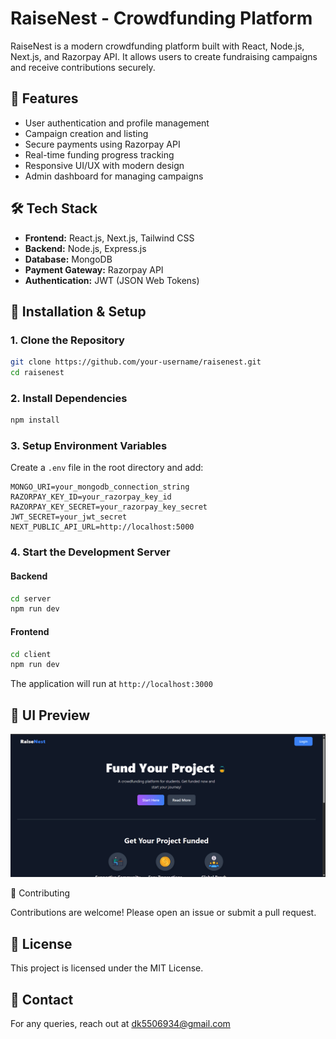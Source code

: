 # RaiseNest - Crowdfunding Platform

RaiseNest is a modern crowdfunding platform built with React, Node.js, Next.js, and Razorpay API. It allows users to create fundraising campaigns and receive contributions securely.

## 🚀 Features

- User authentication and profile management
- Campaign creation and listing
- Secure payments using Razorpay API
- Real-time funding progress tracking
- Responsive UI/UX with modern design
- Admin dashboard for managing campaigns

## 🛠️ Tech Stack

- **Frontend:** React.js, Next.js, Tailwind CSS
- **Backend:** Node.js, Express.js
- **Database:** MongoDB
- **Payment Gateway:** Razorpay API
- **Authentication:** JWT (JSON Web Tokens)

## 📌 Installation & Setup

### 1. Clone the Repository

```sh
git clone https://github.com/your-username/raisenest.git
cd raisenest
```

### 2. Install Dependencies

```sh
npm install
```

### 3. Setup Environment Variables

Create a `.env` file in the root directory and add:

```
MONGO_URI=your_mongodb_connection_string
RAZORPAY_KEY_ID=your_razorpay_key_id
RAZORPAY_KEY_SECRET=your_razorpay_key_secret
JWT_SECRET=your_jwt_secret
NEXT_PUBLIC_API_URL=http://localhost:5000
```

### 4. Start the Development Server

#### Backend

```sh
cd server
npm run dev
```

#### Frontend

```sh
cd client
npm run dev
```

The application will run at `http://localhost:3000`



## 🎨 UI Preview
![RaiseNest UI](page.png)

🤝 Contributing

Contributions are welcome! Please open an issue or submit a pull request.

## 📄 License

This project is licensed under the MIT License.

## 📩 Contact

For any queries, reach out at dk5506934@gmail.com

